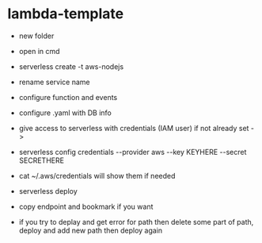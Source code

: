# lambda-template

- new folder
- open in cmd
- serverless create -t aws-nodejs
- rename service name

- configure function and events
- configure .yaml with DB info
- give access to serverless with credentials (IAM user) if not already set ->
- serverless config credentials --provider aws --key KEYHERE --secret SECRETHERE
- cat ~/.aws/credentials will show them if needed
- serverless deploy
- copy endpoint and bookmark if you want
- if you try to deplay and get error for path then delete some part of path, deploy and add new path then deploy again
